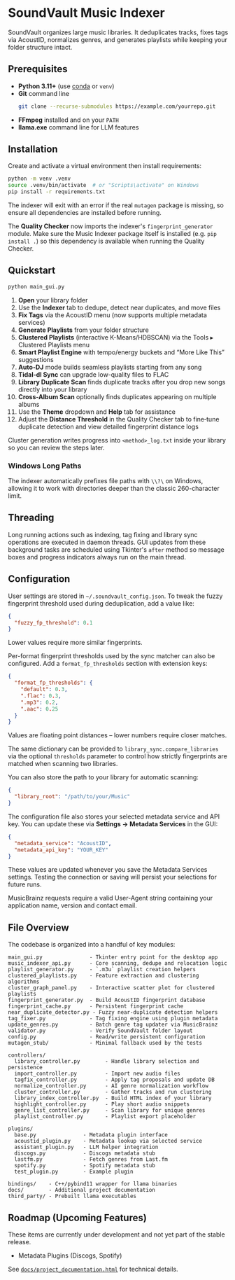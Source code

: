 # SoundVault Music Indexer

SoundVault organizes large music libraries. It deduplicates tracks, fixes tags via AcoustID, normalizes genres, and generates playlists while keeping your folder structure intact.

## Prerequisites

- **Python 3.11+** (use [conda](https://docs.conda.io/en/latest/miniconda.html) or `venv`)
- **Git** command line
  ```bash
  git clone --recurse-submodules https://example.com/yourrepo.git
  ```
- **FFmpeg** installed and on your `PATH`
- **llama.exe** command line for LLM features

## Installation

Create and activate a virtual environment then install requirements:

```bash
python -m venv .venv
source .venv/bin/activate  # or "Scripts\activate" on Windows
pip install -r requirements.txt
```

The indexer will exit with an error if the real `mutagen` package is missing,
so ensure all dependencies are installed before running.

The **Quality Checker** now imports the indexer's `fingerprint_generator`
module. Make sure the Music Indexer package itself is installed (e.g.
`pip install .`) so this dependency is available when running the Quality
Checker.

## Quickstart

```bash
python main_gui.py
```

1. **Open** your library folder
2. Use the **Indexer** tab to dedupe, detect near duplicates, and move files
3. **Fix Tags** via the AcoustID menu (now supports multiple metadata services)
4. **Generate Playlists** from your folder structure
5. **Clustered Playlists** (interactive K-Means/HDBSCAN) via the Tools ▸ Clustered Playlists menu
6. **Smart Playlist Engine** with tempo/energy buckets and “More Like This” suggestions
7. **Auto‑DJ** mode builds seamless playlists starting from any song
8. **Tidal-dl Sync** can upgrade low-quality files to FLAC
9. **Library Duplicate Scan** finds duplicate tracks after you drop new songs directly into your library
10. **Cross-Album Scan** optionally finds duplicates appearing on multiple albums
11. Use the **Theme** dropdown and **Help** tab for assistance
12. Adjust the **Distance Threshold** in the Quality Checker tab to fine‑tune duplicate detection and view detailed fingerprint distance logs

Cluster generation writes progress into `<method>_log.txt` inside your library so you can review the steps later.

### Windows Long Paths

The indexer automatically prefixes file paths with `\\?\` on Windows, allowing it to work with directories deeper than the classic 260-character limit.

## Threading

Long running actions such as indexing, tag fixing and library sync operations are executed in daemon threads. GUI updates from these background tasks are scheduled using Tkinter's `after` method so message boxes and progress indicators always run on the main thread.

## Configuration

User settings are stored in `~/.soundvault_config.json`. To tweak the fuzzy fingerprint
threshold used during deduplication, add a value like:

```json
{
  "fuzzy_fp_threshold": 0.1
}
```

Lower values require more similar fingerprints.

Per-format fingerprint thresholds used by the sync matcher can also be
configured. Add a `format_fp_thresholds` section with extension keys:

```json
{
  "format_fp_thresholds": {
    "default": 0.3,
    ".flac": 0.3,
    ".mp3": 0.2,
    ".aac": 0.25
  }
}
```

Values are floating point distances – lower numbers require closer matches.

The same dictionary can be provided to ``library_sync.compare_libraries`` via
the optional ``thresholds`` parameter to control how strictly fingerprints are
matched when scanning two libraries.

You can also store the path to your library for automatic scanning:

```json
{
  "library_root": "/path/to/your/Music"
}
```

The configuration file also stores your selected metadata service and API key.
You can update these via **Settings → Metadata Services** in the GUI:

```json
{
  "metadata_service": "AcoustID",
  "metadata_api_key": "YOUR_KEY"
}
```
These values are updated whenever you save the Metadata Services settings.
Testing the connection or saving will persist your selections for future runs.

MusicBrainz requests require a valid User-Agent string containing your
application name, version and contact email.

## File Overview

The codebase is organized into a handful of key modules:

```
main_gui.py               - Tkinter entry point for the desktop app
music_indexer_api.py      - Core scanning, dedupe and relocation logic
playlist_generator.py     - `.m3u` playlist creation helpers
clustered_playlists.py    - Feature extraction and clustering algorithms
cluster_graph_panel.py    - Interactive scatter plot for clustered playlists
fingerprint_generator.py  - Build AcoustID fingerprint database
fingerprint_cache.py      - Persistent fingerprint cache
near_duplicate_detector.py - Fuzzy near-duplicate detection helpers
tag_fixer.py              - Tag fixing engine using plugin metadata
update_genres.py          - Batch genre tag updater via MusicBrainz
validator.py              - Verify SoundVault folder layout
config.py                 - Read/write persistent configuration
mutagen_stub/             - Minimal fallback used by the tests

controllers/
  library_controller.py        - Handle library selection and persistence
  import_controller.py         - Import new audio files
  tagfix_controller.py         - Apply tag proposals and update DB
  normalize_controller.py      - AI genre normalization workflow
  cluster_controller.py        - Gather tracks and run clustering
  library_index_controller.py  - Build HTML index of your library
  highlight_controller.py      - Play short audio snippets
  genre_list_controller.py     - Scan library for unique genres
  playlist_controller.py       - Playlist export placeholder

plugins/
  base.py               - Metadata plugin interface
  acoustid_plugin.py    - Metadata lookup via selected service
  assistant_plugin.py   - LLM helper integration
  discogs.py            - Discogs metadata stub
  lastfm.py             - Fetch genres from Last.fm
  spotify.py            - Spotify metadata stub
  test_plugin.py        - Example plugin

bindings/    - C++/pybind11 wrapper for llama binaries
docs/        - Additional project documentation
third_party/ - Prebuilt llama executables
```

## Roadmap (Upcoming Features)

These items are currently under development and not yet part of the stable release.

- Metadata Plugins (Discogs, Spotify)

See [`docs/project_documentation.html`](docs/project_documentation.html) for technical details.
